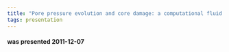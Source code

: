 ```yaml
---
title: "Pore pressure evolution and core damage: a computational fluid dynamics approach (Izaskun Zubizarreta. Senergy)"
tags: presentation
---
```

#### was presented 2011-12-07 

